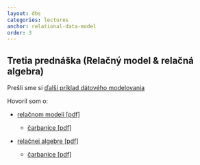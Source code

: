 ```yaml
---
layout: dbs
categories: lectures
anchor: relational-data-model
order: 3
---
```

## Tretia prednáška (Relačný model & relačná algebra)

Prešli sme si [ďalší príklad dátového modelovania](/lectures/files/03_01_DM_Practice.pdf)

Hovoril som o:

* [relačnom modeli [pdf]](/lectures/files/03_02_RelationalModel.pdf)
  * [čarbanice [pdf]](/lectures/files/03_relational_model_scrawls.pdf)

* [relačnej algebre [pdf]](/lectures/files/03_03_RelationalAlgebra.pdf)
  * [čarbanice [pdf]](/lectures/files/03_relational_model_scrawls.pdf)
